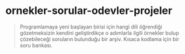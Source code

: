 ornekler-sorular-odevler-projeler
=======
> Programlamaya yeni başlayan birisi için hangi dili öğrendiği gözetmeksizin kendini geliştirdikçe o adımlarla ilgili örnekler bulup çözebileceği soruların bulunduğu bir arşiv. Kısaca kodlama için bir soru bankası.
